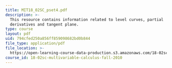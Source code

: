 ```yaml
---
title: MIT18_02SC_pset4.pdf
description: >-
  This resource contains information related to level curves, partial
  derivatives and tangent plane.
type: course
layout: pdf
uid: 794cfed250a856ff859098682bd0b844
file_type: application/pdf
file_location: >-
  https://open-learning-course-data-production.s3.amazonaws.com/18-02sc-multivariable-calculus-fall-2010/794cfed250a856ff859098682bd0b844_MIT18_02SC_pset4.pdf
course_id: 18-02sc-multivariable-calculus-fall-2010
---
```

